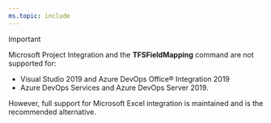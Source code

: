 ```yaml
---
ms.topic: include
---
```


> [!IMPORTANT]  
> Microsoft Project Integration and the **TFSFieldMapping** command are not supported for:
>
> * Visual Studio 2019 and Azure DevOps Office® Integration 2019
> * Azure DevOps Services and Azure DevOps Server 2019.
>
> However, full support for Microsoft Excel integration is maintained and is the recommended alternative.
